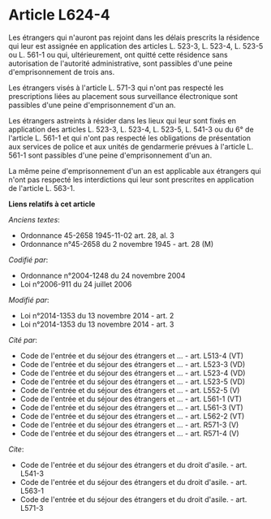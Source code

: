 # Article L624-4

Les étrangers qui n'auront pas rejoint dans les délais prescrits la résidence qui leur est assignée en application des
articles L. 523-3, L. 523-4, L. 523-5 ou L. 561-1  ou qui, ultérieurement, ont quitté cette résidence sans autorisation de
l'autorité administrative, sont passibles d'une peine d'emprisonnement de trois ans. 

Les étrangers visés à l'article L. 571-3 qui n'ont pas respecté les prescriptions liées au placement sous surveillance
électronique sont passibles d'une peine d'emprisonnement d'un an. 

Les étrangers astreints à résider dans les lieux qui leur sont fixés en application des articles L. 523-3, L. 523-4, L.
523-5, L. 541-3 ou du 6° de l'article L. 561-1 et qui n'ont pas respecté les obligations de présentation aux services de
police et aux unités de gendarmerie prévues à l'article L. 561-1 sont passibles d'une peine d'emprisonnement d'un an. 

La même peine d'emprisonnement d'un an est applicable aux étrangers qui n'ont pas respecté les interdictions qui leur sont
prescrites en application de l'article L. 563-1.

**Liens relatifs à cet article**

_Anciens textes_:

  - Ordonnance 45-2658 1945-11-02 art. 28, al. 3
  - Ordonnance n°45-2658 du 2 novembre 1945 - art. 28 (M)

_Codifié par_:

  - Ordonnance n°2004-1248 du 24 novembre 2004
  - Loi n°2006-911 du 24 juillet 2006

_Modifié par_:

  - Loi n°2014-1353 du 13 novembre 2014 - art. 2
  - Loi n°2014-1353 du 13 novembre 2014 - art. 3

_Cité par_:

  - Code de l'entrée et du séjour des étrangers et ... - art. L513-4 (VT)
  - Code de l'entrée et du séjour des étrangers et ... - art. L523-3 (VD)
  - Code de l'entrée et du séjour des étrangers et ... - art. L523-4 (VD)
  - Code de l'entrée et du séjour des étrangers et ... - art. L523-5 (VD)
  - Code de l'entrée et du séjour des étrangers et ... - art. L552-5 (V)
  - Code de l'entrée et du séjour des étrangers et ... - art. L561-1 (VT)
  - Code de l'entrée et du séjour des étrangers et ... - art. L561-3 (VT)
  - Code de l'entrée et du séjour des étrangers et ... - art. L562-2 (VT)
  - Code de l'entrée et du séjour des étrangers et ... - art. R571-3 (V)
  - Code de l'entrée et du séjour des étrangers et ... - art. R571-4 (V)

_Cite_:

  - Code de l'entrée et du séjour des étrangers et du droit d'asile. - art. L541-3
  - Code de l'entrée et du séjour des étrangers et du droit d'asile. - art. L563-1
  - Code de l'entrée et du séjour des étrangers et du droit d'asile. - art. L571-3
